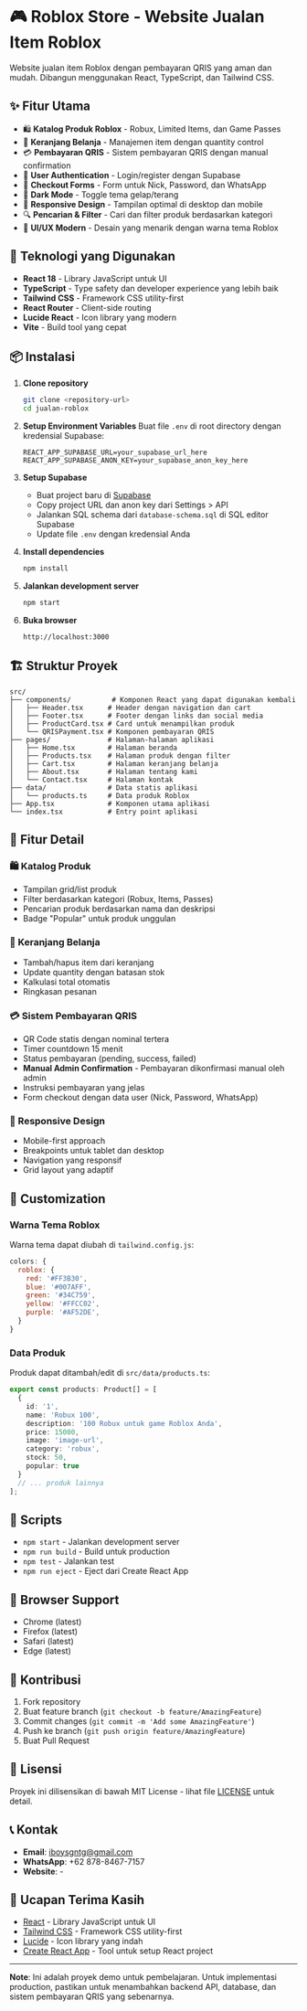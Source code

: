 # 🎮 Roblox Store - Website Jualan Item Roblox

Website jualan item Roblox dengan pembayaran QRIS yang aman dan mudah. Dibangun menggunakan React, TypeScript, dan Tailwind CSS.

## ✨ Fitur Utama

- 🛍️ **Katalog Produk Roblox** - Robux, Limited Items, dan Game Passes
- 🛒 **Keranjang Belanja** - Manajemen item dengan quantity control
- 💳 **Pembayaran QRIS** - Sistem pembayaran QRIS dengan manual confirmation
- 🔐 **User Authentication** - Login/register dengan Supabase
- 📝 **Checkout Forms** - Form untuk Nick, Password, dan WhatsApp
- 🌙 **Dark Mode** - Toggle tema gelap/terang
- 📱 **Responsive Design** - Tampilan optimal di desktop dan mobile
- 🔍 **Pencarian & Filter** - Cari dan filter produk berdasarkan kategori
- 🎨 **UI/UX Modern** - Desain yang menarik dengan warna tema Roblox

## 🚀 Teknologi yang Digunakan

- **React 18** - Library JavaScript untuk UI
- **TypeScript** - Type safety dan developer experience yang lebih baik
- **Tailwind CSS** - Framework CSS utility-first
- **React Router** - Client-side routing
- **Lucide React** - Icon library yang modern
- **Vite** - Build tool yang cepat

## 📦 Instalasi

1. **Clone repository**
   ```bash
   git clone <repository-url>
   cd jualan-roblox
   ```

2. **Setup Environment Variables**
   Buat file `.env` di root directory dengan kredensial Supabase:
   ```env
   REACT_APP_SUPABASE_URL=your_supabase_url_here
   REACT_APP_SUPABASE_ANON_KEY=your_supabase_anon_key_here
   ```

3. **Setup Supabase**
   - Buat project baru di [Supabase](https://supabase.com)
   - Copy project URL dan anon key dari Settings > API
   - Jalankan SQL schema dari `database-schema.sql` di SQL editor Supabase
   - Update file `.env` dengan kredensial Anda

4. **Install dependencies**
   ```bash
   npm install
   ```

5. **Jalankan development server**
   ```bash
   npm start
   ```

6. **Buka browser**
   ```
   http://localhost:3000
   ```

## 🏗️ Struktur Proyek

```
src/
├── components/          # Komponen React yang dapat digunakan kembali
│   ├── Header.tsx      # Header dengan navigation dan cart
│   ├── Footer.tsx      # Footer dengan links dan social media
│   ├── ProductCard.tsx # Card untuk menampilkan produk
│   └── QRISPayment.tsx # Komponen pembayaran QRIS
├── pages/              # Halaman-halaman aplikasi
│   ├── Home.tsx        # Halaman beranda
│   ├── Products.tsx    # Halaman produk dengan filter
│   ├── Cart.tsx        # Halaman keranjang belanja
│   ├── About.tsx       # Halaman tentang kami
│   └── Contact.tsx     # Halaman kontak
├── data/               # Data statis aplikasi
│   └── products.ts     # Data produk Roblox
├── App.tsx             # Komponen utama aplikasi
└── index.tsx           # Entry point aplikasi
```

## 🎯 Fitur Detail

### 🛍️ Katalog Produk
- Tampilan grid/list produk
- Filter berdasarkan kategori (Robux, Items, Passes)
- Pencarian produk berdasarkan nama dan deskripsi
- Badge "Popular" untuk produk unggulan

### 🛒 Keranjang Belanja
- Tambah/hapus item dari keranjang
- Update quantity dengan batasan stok
- Kalkulasi total otomatis
- Ringkasan pesanan

### 💳 Sistem Pembayaran QRIS
- QR Code statis dengan nominal tertera
- Timer countdown 15 menit
- Status pembayaran (pending, success, failed)
- **Manual Admin Confirmation** - Pembayaran dikonfirmasi manual oleh admin
- Instruksi pembayaran yang jelas
- Form checkout dengan data user (Nick, Password, WhatsApp)

### 📱 Responsive Design
- Mobile-first approach
- Breakpoints untuk tablet dan desktop
- Navigation yang responsif
- Grid layout yang adaptif

## 🎨 Customization

### Warna Tema Roblox
Warna tema dapat diubah di `tailwind.config.js`:

```javascript
colors: {
  roblox: {
    red: '#FF3B30',
    blue: '#007AFF', 
    green: '#34C759',
    yellow: '#FFCC02',
    purple: '#AF52DE',
  }
}
```

### Data Produk
Produk dapat ditambah/edit di `src/data/products.ts`:

```typescript
export const products: Product[] = [
  {
    id: '1',
    name: 'Robux 100',
    description: '100 Robux untuk game Roblox Anda',
    price: 15000,
    image: 'image-url',
    category: 'robux',
    stock: 50,
    popular: true
  }
  // ... produk lainnya
];
```

## 🔧 Scripts

- `npm start` - Jalankan development server
- `npm run build` - Build untuk production
- `npm test` - Jalankan test
- `npm run eject` - Eject dari Create React App

## 📱 Browser Support

- Chrome (latest)
- Firefox (latest)
- Safari (latest)
- Edge (latest)

## 🤝 Kontribusi

1. Fork repository
2. Buat feature branch (`git checkout -b feature/AmazingFeature`)
3. Commit changes (`git commit -m 'Add some AmazingFeature'`)
4. Push ke branch (`git push origin feature/AmazingFeature`)
5. Buat Pull Request

## 📄 Lisensi

Proyek ini dilisensikan di bawah MIT License - lihat file [LICENSE](LICENSE) untuk detail.

## 📞 Kontak

- **Email**: iboysgntg@gmail.com
- **WhatsApp**: +62 878-8467-7157
- **Website**: -

## 🙏 Ucapan Terima Kasih

- [React](https://reactjs.org/) - Library JavaScript untuk UI
- [Tailwind CSS](https://tailwindcss.com/) - Framework CSS utility-first
- [Lucide](https://lucide.dev/) - Icon library yang indah
- [Create React App](https://create-react-app.dev/) - Tool untuk setup React project

---

**Note**: Ini adalah proyek demo untuk pembelajaran. Untuk implementasi production, pastikan untuk menambahkan backend API, database, dan sistem pembayaran QRIS yang sebenarnya.

